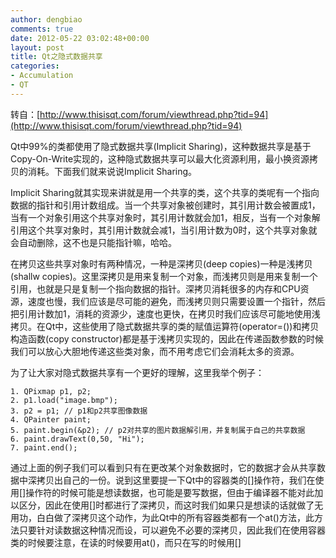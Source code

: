 ```yaml
---
author: dengbiao
comments: true
date: 2012-05-22 03:02:48+00:00
layout: post
title: Qt之隐式数据共享
categories:
- Accumulation
- QT
---
```


转自：[http://www.thisisqt.com/forum/viewthread.php?tid=94](http://www.thisisqt.com/forum/viewthread.php?tid=94)  

Qt中99%的类都使用了隐式数据共享(Implicit Sharing)，这种数据共享是基于Copy-On-Write实现的，这种隐式数据共享可以最大化资源利用，最小换资源拷贝的消耗。下面我们就来说说Implicit Sharing。


<!--more-->

Implicit Sharing就其实现来讲就是用一个共享的类，这个共享的类呢有一个指向数据的指针和引用计数组成。当一个共享对象被创建时，其引用计数会被置成1，当有一个对象引用这个共享对象时，其引用计数就会加1，相反，当有一个对象解引用这个共享对象时，其引用计数就会减1，当引用计数为0时，这个共享对象就会自动删除，这不也是只能指针嘛，哈哈。  


在拷贝这些共享对象时有两种情况，一种是深拷贝(deep copies)一种是浅拷贝(shallw copies)。这里深拷贝是用来复制一个对象，而浅拷贝则是用来复制一个引用，也就是只是复制一个指向数据的指针。深拷贝消耗很多的内存和CPU资源，速度也慢，我们应该是尽可能的避免，而浅拷贝则只需要设置一个指针，然后把引用计数加1，消耗的资源少，速度也更快，在拷贝时我们应该尽可能地使用浅拷贝。在Qt中，这些使用了隐式数据共享的类的赋值运算符(operator=())和拷贝构造函数(copy constructor)都是基于浅拷贝实现的，因此在传递函数参数的时候我们可以放心大胆地传递这些类对象，而不用考虑它们会消耗太多的资源。  

为了让大家对隐式数据共享有一个更好的理解，这里我举个例子：

    1. QPixmap p1, p2;
    2. p1.load("image.bmp");
    3. p2 = p1; // p1和p2共享图像数据
    4. QPainter paint;
    5. paint.begin(&p2); // p2对共享的图片数据解引用，并复制属于自己的共享数据
    6. paint.drawText(0,50, "Hi");
    7. paint.end();

通过上面的例子我们可以看到只有在更改某个对象数据时，它的数据才会从共享数据中深拷贝出自己的一份。说到这里要提一下Qt中的容器类的[]操作符，我们在使用[]操作符的时候可能是想读数据，也可能是要写数据，但由于编译器不能对此加以区分，因此在使用[]时都进行了深拷贝，而这时我们如果只是想读的话就做了无用功，白白做了深拷贝这个动作，为此Qt中的所有容器类都有一个at()方法，此方法只要针对读数据这种情况而设，可以避免不必要的深拷贝，因此我们在使用容器类的时候要注意，在读的时候要用at()，而只在写的时候用[]
